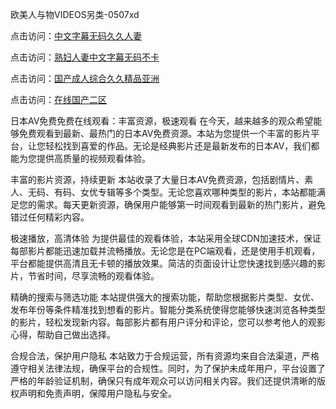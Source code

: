 欧美人与物VIDEOS另类-0507xd


点击访问：<a href="https://bered.pages.dev/">中文字幕无码久久人妻</a>

点击访问：<a href="https://tfda.pages.dev/">熟妇人妻中文字幕无码不卡</a>

点击访问：<a href="https://gda-c7m.pages.dev/">国产成人综合久久精品亚洲</a>

点击访问：<a href="https://fdhf-454.pages.dev/">在线国产二区</a>

日本AV免费免费在线观看：丰富资源，极速观看
在今天，越来越多的观众希望能够免费观看到最新、最热门的日本AV免费资源。本站为您提供一个丰富的影片平台，让您轻松找到喜爱的作品。无论是经典影片还是最新发布的日本AV，我们都能为您提供高质量的视频观看体验。

丰富的影片资源，持续更新
本站收录了大量日本AV免费资源，包括剧情片、素人、无码、有码、女优专辑等多个类型。无论您喜欢哪种类型的影片，本站都能满足您的需求。每天更新资源，确保用户能够第一时间观看到最新的热门影片，避免错过任何精彩内容。

极速播放，高清体验
为提供最佳的观看体验，本站采用全球CDN加速技术，保证每部影片都能迅速加载并流畅播放。无论您是在PC端观看，还是使用手机观看，平台都能提供高清且无卡顿的播放效果。简洁的页面设计让您快速找到感兴趣的影片，节省时间，尽享流畅的观看体验。

精确的搜索与筛选功能
本站提供强大的搜索功能，帮助您根据影片类型、女优、发布年份等条件精准找到想看的影片。智能分类系统使得您能够快速浏览各种类型的影片，轻松发现新内容。每部影片都有用户评分和评论，您可以参考他人的观影心得，帮助自己做出选择。

合规合法，保护用户隐私
本站致力于合规运营，所有资源均来自合法渠道，严格遵守相关法律法规，确保平台的合规性。同时，为了保护未成年用户，平台设置了严格的年龄验证机制，确保只有成年观众可以访问相关内容。我们还提供清晰的版权声明和免责声明，保障用户隐私与安全。


<span style="display:none;">[Canonical link](https://github.com/7785xduan/74312 ）</span>
